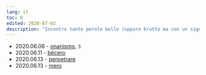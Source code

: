 ```yaml
---
lang: it
toc: 0 
edited: 2020-07-02
description: "Incontro tante perole belle (oppure brutte ma con un significato bello) e ho paura di perderle. Le segno qui. Gli eventuali numeri o lettere che seguono il link sono il significato specifico che mi interessa. La data corrisponde al momento in cui ho segnato qui la parola."
---
```

- 2020.06.06 - [onanismo](http://www.treccani.it/vocabolario/onanismo/), `3`
- 2020.06.11 - [bécero](http://www.treccani.it/vocabolario/becero)
- 2020.06.13 - [perpetrare](http://www.treccani.it/vocabolario/perpetrare)
- 2020.06.13 - [mero](http://www.treccani.it/vocabolario/mero)
